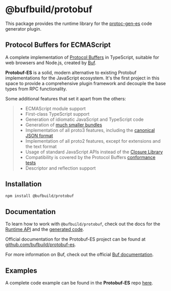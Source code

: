 # @bufbuild/protobuf

This package provides the runtime library for the [protoc-gen-es](https://www.npmjs.com/package/@bufbuild/protoc-gen-es)
code generator plugin.

## Protocol Buffers for ECMAScript

A complete implementation of [Protocol Buffers](https://protobuf.dev/) in TypeScript,
suitable for web browsers and Node.js, created by [Buf](https://buf.build).

**Protobuf-ES** is a solid, modern alternative to existing Protobuf implementations for the JavaScript ecosystem. It's
the first project in this space to provide a comprehensive plugin framework and decouple the base types from RPC
functionality.

Some additional features that set it apart from the others:

> - ECMAScript module support
> - First-class TypeScript support
> - Generation of idiomatic JavaScript and TypeScript code
> - Generation of [much smaller bundles](https://github.com/bufbuild/protobuf-es/tree/main/packages/bundle-size/)
> - Implementation of all proto3 features, including the [canonical JSON format](https://protobuf.dev/programming-guides/proto3/#json)
> - Implementation of all proto2 features, except for extensions and the text format
> - Usage of standard JavaScript APIs instead of the [Closure Library](http://googlecode.blogspot.com/2009/11/introducing-closure-tools.html)
> - Compatibility is covered by the Protocol Buffers [conformance tests](https://github.com/bufbuild/protobuf-es/tree/main/packages/protobuf-conformance/)
> - Descriptor and reflection support

## Installation

```bash
npm install @bufbuild/protobuf
```

## Documentation

To learn how to work with `@bufbuild/protobuf`, check out the docs for the [Runtime API](https://github.com/bufbuild/protobuf-es/tree/main/MANUAL.md#working-with-messages)
and the [generated code](https://github.com/bufbuild/protobuf-es/tree/main/MANUAL.md#generated-code).

Official documentation for the Protobuf-ES project can be found at [github.com/bufbuild/protobuf-es](https://github.com/bufbuild/protobuf-es).

For more information on Buf, check out the official [Buf documentation](https://buf.build/docs/).

## Examples

A complete code example can be found in the **Protobuf-ES** repo [here](https://github.com/bufbuild/protobuf-es/tree/main/packages/protobuf-example).
